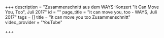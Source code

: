 +++
description = "Zusammenschnitt aus dem WAYS-Konzert \"It Can Move You, Too\", Juli 2017"
id = ""
page_title = "It can move you, too - WAYS, Juli 2017"
tags = []
title = "it can move you too Zusammenschnitt"
video_provider = "YouTube"

+++
